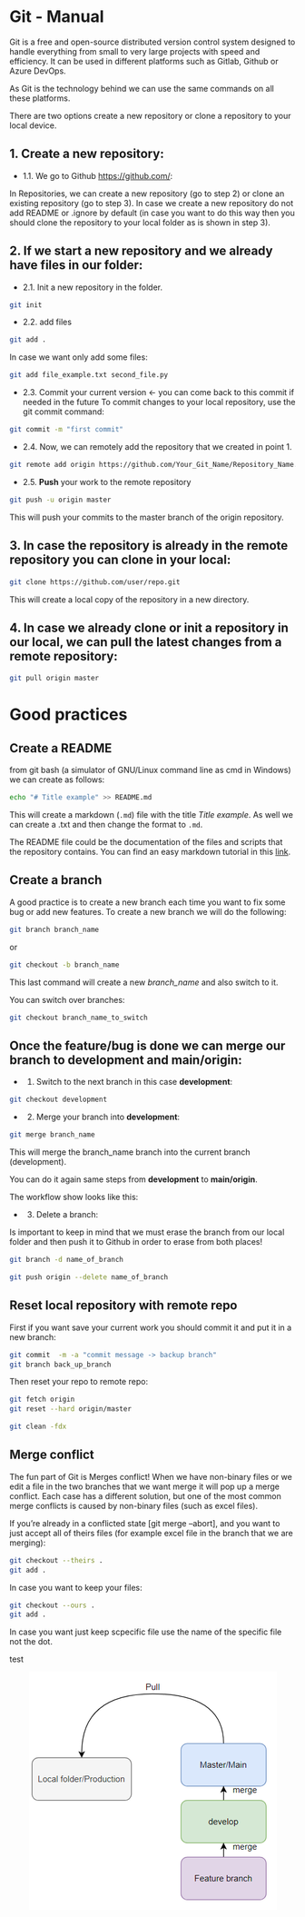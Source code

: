 # Git - Manual


Git is a free and open-source distributed version control system designed to handle everything from small to very large projects with speed and efficiency. It can be used in different platforms such as Gitlab, Github or Azure DevOps.

As Git is the technology behind we can use the same commands on all these platforms.

There are two options create a new repository or clone a repository to your local device.

## 1. Create a new repository:

- 1.1. We go to Github https://github.com/:

In Repositories, we can create a new repository (go to step 2) or clone an existing repository (go to step 3). In case we create a new repository do not add README or .ignore by default (in case you want to do this way then you should clone the repository to your local folder as is shown in step 3).

## 2. If we start a new repository and we already have files in our folder:

- 2.1. Init a new repository in the folder.

```bash
git init
```

- 2.2. add files

```bash
git add .
```

In case we want only add some files:

```bash
git add file_example.txt second_file.py
```

- 2.3. Commit your current version <- you can come back to this commit if needed in the future
To commit changes to your local repository, use the git commit command:

```bash
git commit -m "first commit"
```

- 2.4. Now, we can remotely add the repository that we created in point 1.

```bash
git remote add origin https://github.com/Your_Git_Name/Repository_Name.git
```

- 2.5. **Push** your work to the remote repository

```bash
git push -u origin master
```
This will push your commits to the master branch of the origin repository.

## 3. In case the repository is already in the remote repository you can clone in your local:

```bash
git clone https://github.com/user/repo.git
```
This will create a local copy of the repository in a new directory.

## 4. In case we already clone or init a repository in our local, we can **pull** the latest changes from a remote repository:

```bash
git pull origin master
```


# Good practices

## Create a README
from git bash (a simulator of GNU/Linux command line as cmd in Windows) we can create as follows:

```bash
echo "# Title example" >> README.md
```
This will create a markdown (`.md`) file with the title *Title example*.
As well we can create a .txt and then change the format to `.md`.

The README file could be the documentation of the files and scripts that the repository contains. You can find an easy markdown tutorial in this [link](https://www.markdownguide.org/basic-syntax/).


## Create a branch
A good practice is to create a new branch each time you want to fix some bug or add new features. To create a new branch we will do the following:

```bash
git branch branch_name
```

or

```bash
git checkout -b branch_name
```
This last command will create a new *branch_name* and also switch to it.

You can switch over branches:

```bash
git checkout branch_name_to_switch
```

## Once the feature/bug is done we can merge our branch to **development** and **main/origin**:

- 1. Switch to the next branch in this case **development**:

```bash
git checkout development
```

- 2. Merge your branch into **development**:

```bash
git merge branch_name
```
This will merge the branch_name branch into the current branch (development).

You can do it again same steps from **development** to **main/origin**.

The workflow show looks like this:

- 3. Delete a branch:

Is important to keep in mind that we must erase the branch from our local folder and then push it to Github in order to erase from both places!
```bash
git branch -d name_of_branch
```

```bash
git push origin --delete name_of_branch 
```

## Reset local repository with remote repo

First if you want save your current work you should commit it and put it in a new branch:
```bash
git commit  -m -a "commit message -> backup branch"
git branch back_up_branch
``` 

Then reset your repo to remote repo:

```bash
git fetch origin
git reset --hard origin/master
```
```bash
git clean -fdx
```

## Merge conflict

The fun part of Git is Merges conflict! When we have non-binary files or we edit a file in the two branches that we want merge it will pop up a merge conflict.
Each case has a different solution, but one of the most common merge conflicts is caused by non-binary files (such as excel files).

If you’re already in a conflicted state [git merge –abort], and you want to just accept all of theirs files (for example excel file in the branch that we are merging):

```bash
git checkout --theirs .
git add .
```
In case you want to keep your files:

```bash
git checkout --ours .
git add .
```

In case you want just keep scpecific file use the name of the specific file not the dot.

 test

<p align="center">

  <img src="./git_workflow.PNG" alt="Git Workflow" />

</p>
